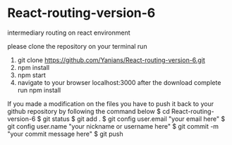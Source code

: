 # React-routing-version-6
intermediary routing on react environment

please clone the repository
on your terminal run 
1. git clone https://github.com/Yanians/React-routing-version-6.git
2. npm install
3. npm start
4. navigate to your browser localhost:3000
after the download complete run npm install

If you made a modification on the files you have to push it back to your github repository by following the command below
$ cd React-routing-version-6
$ git status
$ git add .
$ git config user.email "your email here"
$ git config user.name "your nickname or username here"
$ git commit -m "your commit message here"
$ git push



